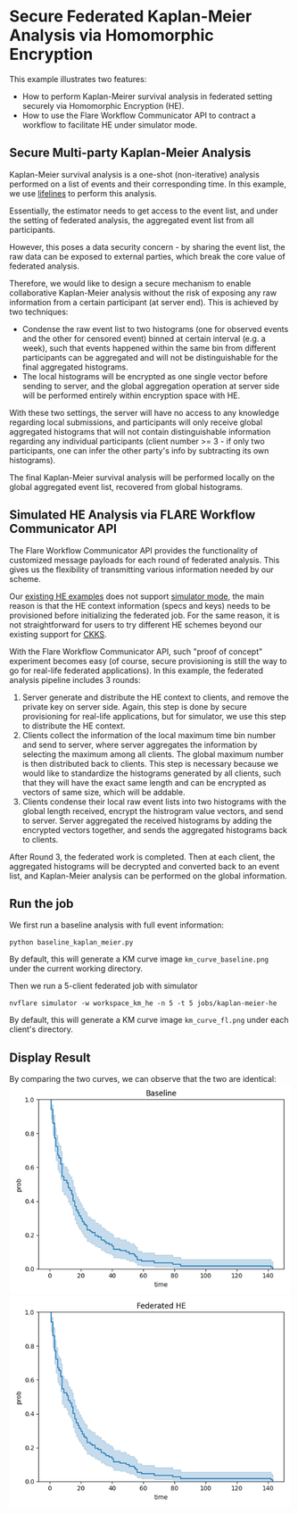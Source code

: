 # Secure Federated Kaplan-Meier Analysis via Homomorphic Encryption

This example illustrates two features:
* How to perform Kaplan-Meirer survival analysis in federated setting securely via Homomorphic Encryption (HE).
* How to use the Flare Workflow Communicator API to contract a workflow to facilitate HE under simulator mode.  

## Secure Multi-party Kaplan-Meier Analysis
Kaplan-Meier survival analysis is a one-shot (non-iterative) analysis performed on a list of events and their corresponding time. In this example, we use [lifelines](https://zenodo.org/records/10456828) to perform this analysis. 

Essentially, the estimator needs to get access to the event list, and under the setting of federated analysis, the aggregated event list from all participants.

However, this poses a data security concern - by sharing the event list, the raw data can be exposed to external parties, which break the core value of federated analysis.

Therefore, we would like to design a secure mechanism to enable collaborative Kaplan-Meier analysis without the risk of exposing any raw information from a certain participant (at server end). This is achieved by two techniques:

- Condense the raw event list to two histograms (one for observed events and the other for censored event) binned at certain interval (e.g. a week), such that events happened within the same bin from different participants can be aggregated and will not be distinguishable for the final aggregated histograms.
- The local histograms will be encrypted as one single vector before sending to server, and the global aggregation operation at server side will be performed entirely within encryption space with HE. 

With these two settings, the server will have no access to any knowledge regarding local submissions, and participants will only receive global aggregated histograms that will not contain distinguishable information regarding any individual participants (client number >= 3 - if only two participants, one can infer the other party's info by subtracting its own histograms).

The final Kaplan-Meier survival analysis will be performed locally on the global aggregated event list, recovered from global histograms.


## Simulated HE Analysis via FLARE Workflow Communicator API

The Flare Workflow Communicator API provides the functionality of customized message payloads for each round of federated analysis. This gives us the flexibility of transmitting various information needed by our scheme.

Our [existing HE examples](https://github.com/NVIDIA/NVFlare/tree/main/examples/advanced/cifar10/cifar10-real-world) does not support [simulator mode](https://nvflare.readthedocs.io/en/main/getting_started.html), the main reason is that the HE context information (specs and keys) needs to be provisioned before initializing the federated job. For the same reason, it is not straightforward for users to try different HE schemes beyond our existing support for [CKKS](https://github.com/NVIDIA/NVFlare/blob/main/nvflare/app_opt/he/model_encryptor.py).

With the Flare Workflow Communicator API, such "proof of concept" experiment becomes easy (of course, secure provisioning is still the way to go for real-life federated applications). In this example, the federated analysis pipeline includes 3 rounds:
1. Server generate and distribute the HE context to clients, and remove the private key on server side. Again, this step is done by secure provisioning for real-life applications, but for simulator, we use this step to distribute the HE context. 
2. Clients collect the information of the local maximum time bin number and send to server, where server aggregates the information by selecting the maximum among all clients. The global maximum number is then distributed back to clients. This step is necessary because we would like to standardize the histograms generated by all clients, such that they will have the exact same length and can be encrypted as vectors of same size, which will be addable.
3. Clients condense their local raw event lists into two histograms with the global length received, encrypt the histrogram value vectors, and send to server. Server aggregated the received histograms by adding the encrypted vectors together, and sends the aggregated histograms back to clients.

After Round 3, the federated work is completed. Then at each client, the aggregated histograms will be decrypted and converted back to an event list, and Kaplan-Meier analysis can be performed on the global information.

## Run the job
We first run a baseline analysis with full event information:
```commandline
python baseline_kaplan_meier.py
```
By default, this will generate a KM curve image `km_curve_baseline.png` under the current working directory.

Then we run a 5-client federated job with simulator 
```commandline
nvflare simulator -w workspace_km_he -n 5 -t 5 jobs/kaplan-meier-he
```
By default, this will generate a KM curve image `km_curve_fl.png` under each client's directory.

## Display Result

By comparing the two curves, we can observe that the two are identical:
![KM survival baseline](figs/km_curve_baseline.png)
![KM survival fl](figs/km_curve_fl.png)
